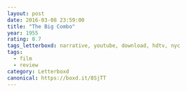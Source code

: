 ```yaml
---
layout: post 
date: 2016-03-08 23:59:00
title: "The Big Combo"
year: 1955
rating: 0.7
tags_letterboxd: narrative, youtube, download, hdtv, nyc
tags:
  - film
  - review
category: Letterboxd
canonical: https://boxd.it/8SjTT
---
```

